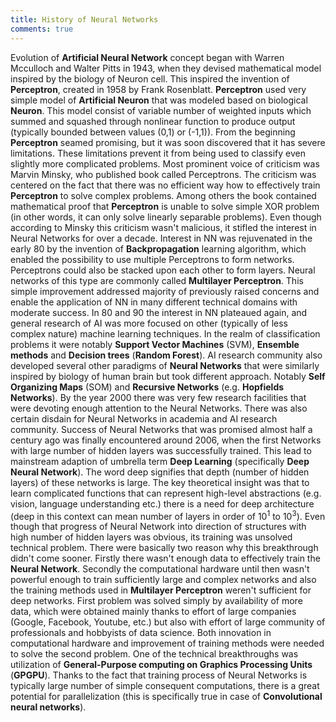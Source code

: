 ```yaml
---
title: History of Neural Networks
comments: true
---
```

Evolution of **Artificial Neural Network** concept began with Warren Mcculloch and Walter Pitts in 1943, when they devised mathematical model inspired by the biology of Neuron cell. This inspired the invention of **Perceptron**, created in 1958 by Frank Rosenblatt. **Perceptron** used very simple model of **Artificial Neuron** that was modeled based on biological **Neuron**. This model consist of variable number of weighted inputs which summed and squashed through nonlinear function to produce output (typically bounded between values (0,1) or (-1,1)). From the beginning **Perceptron** seamed promising, but it was soon discovered that it has severe limitations. These limitations prevent it from being used to classify even slightly more complicated problems. Most prominent voice of criticism was Marvin Minsky, who published book called Perceptrons. The criticism was centered on the fact that there was no efficient way how to effectively train **Perceptron** to solve complex problems. Among others the book contained mathematical proof that **Perceptron** is unable to solve simple XOR problem (in other words, it can only solve linearly separable problems). Even though according to Minsky this criticism wasn't malicious, it stifled the interest in Neural Networks for over a decade. Interest in NN was rejuvenated in the early 80 by the invention of **Backpropagation** learning algorithm, which enabled the possibility to use multiple Perceptrons to form networks. Perceptrons could also be stacked upon each other to form layers. Neural networks of this type are commonly called **Multilayer Perceptron**. This simple improvement addressed majority of previously raised concerns and enable the application of NN in many different technical domains with moderate success. In 80 and 90 the interest in NN plateaued again, and general research of AI was more focused on other (typically of less complex nature) machine learning techniques. In the realm of classification problems it were notably **Support Vector Machines** (SVM), **Ensemble methods** and **Decision trees** (**Random Forest**). AI research community also developed several other paradigms of **Neural Networks** that were similarly inspired by biology of human brain but took different approach. Notably **Self Organizing Maps** (SOM) and **Recursive Networks** (e.g. **Hopfields Networks**). By the year 2000 there was very few research facilities that were devoting enough attention to the Neural Networks. There was also certain disdain for Neural Networks in academia and AI research community. Success of Neural Networks that was promised almost half a century ago was finally encountered around 2006, when the first Networks with large number of hidden layers was successfully trained. This lead to mainstream adaption of umbrella term **Deep Learning** (specifically **Deep Neural Network**). The word deep signifies that depth (number of hidden layers) of these networks is large. The key theoretical insight was that to learn complicated functions that can represent high-level abstractions (e.g. vision, language understanding etc.) there is a need for deep architecture (deep in this context can mean number of layers in order of 10<sup>1</sup> to 10<sup>3</sup>). Even though that progress of Neural Network into direction of structures with high number of hidden layers was obvious, its training was unsolved technical problem. There were basically two reason why this breakthrough didn't come sooner. Firstly there wasn't enough data to effectively train the **Neural Network**. Secondly the computational hardware until then wasn't powerful enough to train sufficiently large and complex networks and also the training methods used in **Multilayer Perceptron** weren't sufficient for deep networks. First problem was solved simply by availability of more data, which were obtained mainly thanks to effort of large companies (Google, Facebook, Youtube, etc.) but also with effort of large community of professionals and hobbyists of data science. Both innovation in computational hardware and improvement of training methods were needed to solve the second problem. One of the technical breakthroughs was utilization of **General-Purpose computing on Graphics Processing Units** (**GPGPU**). Thanks to the fact that training process of Neural Networks is typically large number of simple consequent computations, there is a great potential for parallelization (this is specifically true in case of **Convolutional neural networks**).
